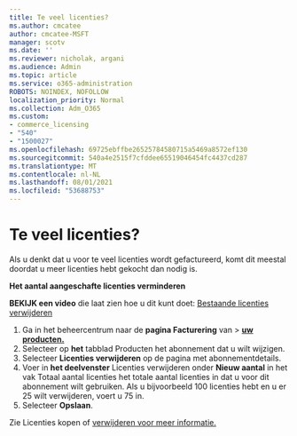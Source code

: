 ```yaml
---
title: Te veel licenties?
ms.author: cmcatee
author: cmcatee-MSFT
manager: scotv
ms.date: ''
ms.reviewer: nicholak, argani
ms.audience: Admin
ms.topic: article
ms.service: o365-administration
ROBOTS: NOINDEX, NOFOLLOW
localization_priority: Normal
ms.collection: Adm_O365
ms.custom:
- commerce_licensing
- "540"
- "1500027"
ms.openlocfilehash: 69725ebffbe26525784580715a5469a8572ef130
ms.sourcegitcommit: 540a4e2515f7cfddee65519046454fc4437cd287
ms.translationtype: MT
ms.contentlocale: nl-NL
ms.lasthandoff: 08/01/2021
ms.locfileid: "53688753"
---
```

# <a name="too-many-licenses"></a>Te veel licenties?

Als u denkt dat u voor te veel licenties wordt gefactureerd, komt dit meestal doordat u meer licenties hebt gekocht dan nodig is.
  
**Het aantal aangeschafte licenties verminderen**

**BEKIJK een video** die laat zien hoe u dit kunt doet: [Bestaande licenties verwijderen](https://go.microsoft.com/fwlink/p/?linkid=2154938)
  
1. Ga in het beheercentrum naar de **pagina Facturering** van \> **[uw producten.](https://go.microsoft.com/fwlink/p/?linkid=842054)**
2. Selecteer op **het** tabblad Producten het abonnement dat u wilt wijzigen.
3. Selecteer **Licenties verwijderen** op de pagina met abonnementdetails.
4. Voer in **het deelvenster** Licenties verwijderen  onder **Nieuw aantal** in het vak Totaal aantal licenties het totale aantal licenties in dat u voor dit abonnement wilt gebruiken. Als u bijvoorbeeld 100 licenties hebt en u er 25 wilt verwijderen, voert u 75 in.
5. Selecteer **Opslaan**.

Zie Licenties kopen of [verwijderen voor meer informatie.](/microsoft-365/commerce/licenses/buy-licenses)